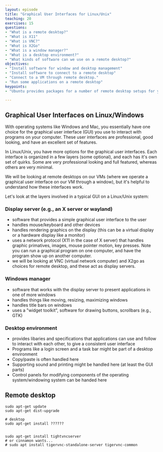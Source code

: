 ```yaml
---
layout: episode
title: "Graphical User Interfaces for Linux/Unix"
teaching: 20
exercises: 15
questions:
- "What is a remote desktop?"
- "What is X11"
- "What is VNC?"
- "What is X2Go"
- "What is a window manager?"
- "What is a desktop environment?"
- "What kinds of software can we use on a remote desktop?"
objectives:
- "Install software for window and desktop management"
- "Install software to connect to a remote desktop"
- "Connect to a VM through remote desktop."
- "Run some applications on a remote desktop"
keypoints:
- "Ubuntu provides packages for a number of remote desktop setups for your VM"

---
```


## Graphical User Interfaces on Linux/Windows

With operating systems like Windows and Mac, you essentially have one choice for the graphical user interface (GUI) you use to interact with programs on your computer. These user interfaces are professional, good looking, and have an excellent set of features.

In Linux/Unix, you have more options for the graphical user interfaces. Each interface is organized in a few layers (some optional), and each has it's own set of quirks. Some are very professional looking and full featured, whereas others are very minimal.

We will be looking at remote desktops on our VMs (where we operate a graphical user interface on our VM through a window), but it's helpful to understand how these interfaces work.

Let's look at the layers involved in a typical GUI on a Linux/Unix system:

### Display server (e.g., an X server or wayland)
* software that provides a simple graphical user interface to the user
* handles mouse/keyboard and other devices
* handles rendering graphics on the display (this can be a virtual display or a hardware display like a monitor)
* uses a network protocol (X11 in the case of X server) that handles graphic primatives, images, mouse pointer motion, key presses. Note you can run a graphical program on one computer, and have the program show up on another computer.
* we will be looking at VNC (virtual network computer) and X2go as choices for remote desktop, and these act as display servers.

### Windows manager
* software that works with the display server to present applications in one of more windows
* handles things like moving, resizing, maximizing windows
* handles title bars on windows
* uses a "widget toolkit", software for drawing buttons, scrollbars (e.g., GTK)

### Desktop environment
* provides libaries and specifications that applications can use and follow to interact with each other, to give a consistent user interface
* Programs like a login screen and a task bar might be part of a desktop environment
* Copy/paste is often handled here
* Supporting sound and printing might be handled here (at least the GUI parts)
* Control panels for modifying components of the operating system/windowing system can be handed here

## Remote desktop

```
sudo apt-get update
sudo apt-get dist-upgrade

# desktop
sudo apt-get install ??????


sudo apt-get install tightvncserver
# or cinnamon wants...
# sudo apt install tigervnc-standalone-server tigervnc-common
```